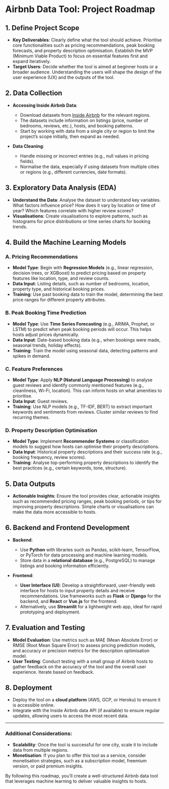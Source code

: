 # Airbnb Data Tool: Project Roadmap

## 1. Define Project Scope
- **Key Deliverables**: Clearly define what the tool should achieve. Prioritise core functionalities such as pricing recommendations, peak booking forecasts, and property description optimisation. Establish the MVP (Minimum Viable Product) to focus on essential features first and expand iteratively.
- **Target Users**: Decide whether the tool is aimed at beginner hosts or a broader audience. Understanding the users will shape the design of the user experience (UX) and the outputs of the tool.

## 2. Data Collection
- **Accessing Inside Airbnb Data**: 
  - Download datasets from [Inside Airbnb](http://insideairbnb.com/get-the-data.html) for the relevant regions.
  - The datasets include information on listings (price, number of bedrooms, reviews, etc.), hosts, and booking patterns.
  - Start by working with data from a single city or region to limit the project’s scope initially, then expand as needed.

- **Data Cleaning**:
  - Handle missing or incorrect entries (e.g., null values in pricing fields).
  - Normalise the data, especially if using datasets from multiple cities or regions (e.g., different currencies, date formats).

## 3. Exploratory Data Analysis (EDA)
- **Understand the Data**: Analyse the dataset to understand key variables. What factors influence price? How does it vary by location or time of year? Which features correlate with higher review scores?
- **Visualisations**: Create visualisations to explore patterns, such as histograms for price distributions or time series charts for booking trends.

## 4. Build the Machine Learning Models

### A. Pricing Recommendations
- **Model Type**: Begin with **Regression Models** (e.g., linear regression, decision trees, or XGBoost) to predict pricing based on property features like location, type, and review counts.
- **Data Input**: Listing details, such as number of bedrooms, location, property type, and historical booking prices.
- **Training**: Use past booking data to train the model, determining the best price ranges for different property attributes.

### B. Peak Booking Time Prediction
- **Model Type**: Use **Time Series Forecasting** (e.g., ARIMA, Prophet, or LSTM) to predict when peak booking periods will occur. This helps hosts adjust prices dynamically.
- **Data Input**: Date-based booking data (e.g., when bookings were made, seasonal trends, holiday effects).
- **Training**: Train the model using seasonal data, detecting patterns and spikes in demand.

### C. Feature Preferences
- **Model Type**: Apply **NLP (Natural Language Processing)** to analyse guest reviews and identify commonly mentioned features (e.g., cleanliness, Wi-Fi, location). This can inform hosts on what amenities to prioritise.
- **Data Input**: Guest reviews.
- **Training**: Use NLP models (e.g., TF-IDF, BERT) to extract important keywords and sentiments from reviews. Cluster similar reviews to find recurring themes.

### D. Property Description Optimisation
- **Model Type**: Implement **Recommender Systems** or classification models to suggest how hosts can optimise their property descriptions.
- **Data Input**: Historical property descriptions and their success rate (e.g., booking frequency, review scores).
- **Training**: Analyse top-performing property descriptions to identify the best practices (e.g., certain keywords, tone, structure).

## 5. Data Outputs
- **Actionable Insights**: Ensure the tool provides clear, actionable insights such as recommended pricing ranges, peak booking periods, or tips for improving property descriptions. Simple charts or visualisations can make the data more accessible to hosts.

## 6. Backend and Frontend Development
- **Backend**:
  - Use **Python** with libraries such as Pandas, scikit-learn, TensorFlow, or PyTorch for data processing and machine learning models.
  - Store data in a **relational database** (e.g., PostgreSQL) to manage listings and booking information efficiently.

- **Frontend**:
  - **User Interface (UI)**: Develop a straightforward, user-friendly web interface for hosts to input property details and receive recommendations. Use frameworks such as **Flask** or **Django** for the backend, and **React** or **Vue.js** for the frontend.
  - Alternatively, use **Streamlit** for a lightweight web app, ideal for rapid prototyping and deployment.

## 7. Evaluation and Testing
- **Model Evaluation**: Use metrics such as MAE (Mean Absolute Error) or RMSE (Root Mean Square Error) to assess pricing prediction models, and accuracy or precision metrics for the description optimisation model.
- **User Testing**: Conduct testing with a small group of Airbnb hosts to gather feedback on the accuracy of the tool and the overall user experience. Iterate based on feedback.

## 8. Deployment
- Deploy the tool on a **cloud platform** (AWS, GCP, or Heroku) to ensure it is accessible online.
- Integrate with the Inside Airbnb data API (if available) to ensure regular updates, allowing users to access the most recent data.

---

### Additional Considerations:
- **Scalability**: Once the tool is successful for one city, scale it to include data from multiple regions.
- **Monetisation**: If you plan to offer this tool as a service, consider monetisation strategies, such as a subscription model, freemium version, or paid premium insights.

By following this roadmap, you’ll create a well-structured Airbnb data tool that leverages machine learning to deliver valuable insights to hosts.
